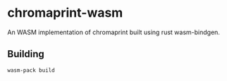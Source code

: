 # chromaprint-wasm

An WASM implementation of chromaprint built using rust wasm-bindgen.

## Building

    wasm-pack build

